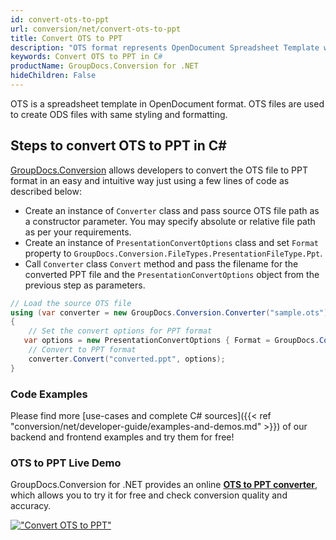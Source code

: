 ```yaml
---
id: convert-ots-to-ppt
url: conversion/net/convert-ots-to-ppt
title: Convert OTS to PPT
description: "OTS format represents OpenDocument Spreadsheet Template with .ots extension. Learn how to convert OTS to PPT file programmatically in C# language using GroupDocs.Conversion for .NET library."
keywords: Convert OTS to PPT in C#
productName: GroupDocs.Conversion for .NET
hideChildren: False
---
```


OTS is a spreadsheet template in OpenDocument format. OTS files are used to create ODS files with same styling and formatting.

## Steps to convert OTS to PPT in C#

[GroupDocs.Conversion](https://products.groupdocs.com/conversion/net) allows developers to convert the OTS file to PPT format in an easy and intuitive way just using a few lines of code as described below:

* Create an instance of `Converter` class and pass source OTS file path as a constructor parameter. You may specify absolute or relative file path as per your requirements. 
* Create an instance of `PresentationConvertOptions` class and set `Format` property to `GroupDocs.Conversion.FileTypes.PresentationFileType.Ppt`.
* Call `Converter` class `Convert` method and pass the filename for the converted PPT file and the `PresentationConvertOptions` object from the previous step as parameters.

```csharp
// Load the source OTS file
using (var converter = new GroupDocs.Conversion.Converter("sample.ots"))
{
    // Set the convert options for PPT format
   var options = new PresentationConvertOptions { Format = GroupDocs.Conversion.FileTypes.PresentationFileType.Ppt };
    // Convert to PPT format
    converter.Convert("converted.ppt", options);
}
```

### Code Examples

Please find more [use-cases and complete C# sources]({{< ref "conversion/net/developer-guide/examples-and-demos.md" >}}) of our backend and frontend examples and try them for free!

### OTS to PPT Live Demo

GroupDocs.Conversion for .NET provides an online [**OTS to PPT converter**](https://products.groupdocs.app/conversion/ots-to-ppt), which allows you to try it for free and check conversion quality and accuracy.

[!["Convert OTS to PPT"](conversion/net/images/convert-to-ppt/convert-ots-to-ppt.png)](https://products.groupdocs.app/conversion/ots-to-ppt)